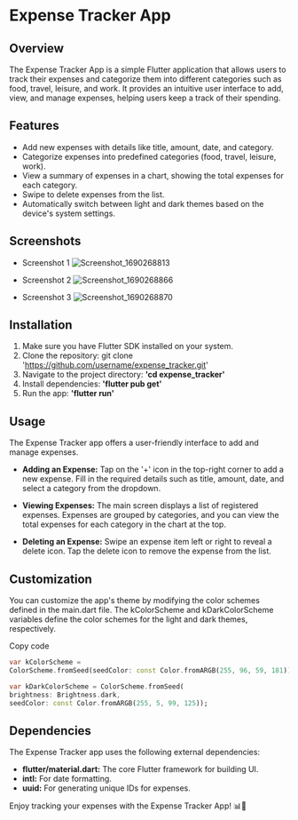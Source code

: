 # Expense Tracker App

## Overview

The Expense Tracker App is a simple Flutter application that allows users to track their expenses and categorize them into different categories such as food, travel, leisure, and work. It provides an intuitive user interface to add, view, and manage expenses, helping users keep a track of their spending.

## Features

- Add new expenses with details like title, amount, date, and category.
- Categorize expenses into predefined categories (food, travel, leisure, work).
- View a summary of expenses in a chart, showing the total expenses for each category.
- Swipe to delete expenses from the list.
- Automatically switch between light and dark themes based on the device's system settings.

## Screenshots

- Screenshot 1
  ![Screenshot_1690268813](https://github.com/Navid-Rahman/Expense-Tracker-Flutter/assets/77515075/82d2b152-5da7-4eac-bbc1-ad40d18a7a6c)

- Screenshot 2
  ![Screenshot_1690268866](https://github.com/Navid-Rahman/Expense-Tracker-Flutter/assets/77515075/450c235f-d619-4f4a-826c-a05a57b1e2d2)

- Screenshot 3
  ![Screenshot_1690268870](https://github.com/Navid-Rahman/Expense-Tracker-Flutter/assets/77515075/8dca7457-0465-477d-8171-24c11a12d146)

## Installation

1. Make sure you have Flutter SDK installed on your system.
2. Clone the repository: git clone 'https://github.com/username/expense_tracker.git'
3. Navigate to the project directory: **'cd expense_tracker'**
4. Install dependencies: **'flutter pub get'**
5. Run the app: **'flutter run'**

## Usage

The Expense Tracker app offers a user-friendly interface to add and manage expenses.

- **Adding an Expense:** Tap on the '+' icon in the top-right corner to add a new expense. Fill in the required details such as title, amount, date, and select a category from the dropdown.

- **Viewing Expenses:** The main screen displays a list of registered expenses. Expenses are grouped by categories, and you can view the total expenses for each category in the chart at the top.

- **Deleting an Expense:** Swipe an expense item left or right to reveal a delete icon. Tap the delete icon to remove the expense from the list.

## Customization

You can customize the app's theme by modifying the color schemes defined in the main.dart file. The kColorScheme and kDarkColorScheme variables define the color schemes for the light and dark themes, respectively.

Copy code

```dart
var kColorScheme =
ColorScheme.fromSeed(seedColor: const Color.fromARGB(255, 96, 59, 181));

var kDarkColorScheme = ColorScheme.fromSeed(
brightness: Brightness.dark,
seedColor: const Color.fromARGB(255, 5, 99, 125));
```

## Dependencies

The Expense Tracker app uses the following external dependencies:

- **flutter/material.dart:** The core Flutter framework for building UI.
- **intl:** For date formatting.
- **uuid:** For generating unique IDs for expenses.

Enjoy tracking your expenses with the Expense Tracker App! 📊💸
